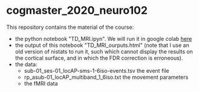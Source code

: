 # cogmaster_2020_neuro102

This repository contains the material of the course:
- the python notebook "TD\_MRI.ipyn". We will run it in google colab [here](https://colab.research.google.com/github/florentmeyniel/cogmaster_2020_neuro102/blob/main/TD_MRI.ipynb)
- the output of this notebook "TD\_MRI\_ourputs.html" (note that I use an old version of nistats to run it, such which cannot display the results on the cortical surface, and in which the FDR correction is erroneous).
- the data:
	- sub-01_ses-01_locAP-sms-1-6iso-events.tsv the event file
	- rp_asub-01_locAP_multiband_1_6iso.txt the movement parameters
	- the fMRI data


